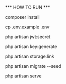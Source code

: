 *** HOW TO RUN ***

composer install

cp .env.example .env

php artisan jwt:secret

php artisan key:generate

php artisan storage:link

php artisan migrate --seed

php artisan serve 